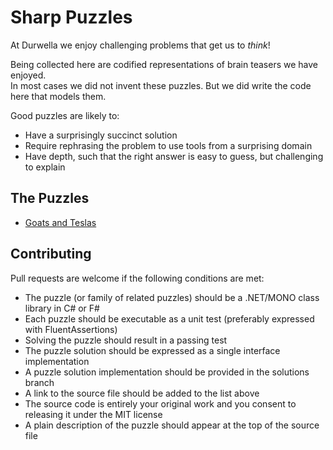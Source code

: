 # Sharp Puzzles

At Durwella we enjoy challenging problems that get us to *think*!

Being collected here are codified representations of brain teasers we have enjoyed.  
In most cases we did not invent these puzzles.  But we did write the code here that models them.

Good puzzles are likely to:

- Have a surprisingly succinct solution
- Require rephrasing the problem to use tools from a surprising domain
- Have depth, such that the right answer is easy to guess, but challenging to explain

## The Puzzles

- [Goats and Teslas](MakeADeal/Doors.cs)

## Contributing

Pull requests are welcome if the following conditions are met:

- The puzzle (or family of related puzzles) should be a .NET/MONO class library in C# or F#
- Each puzzle should be executable as a unit test (preferably expressed with FluentAssertions)
- Solving the puzzle should result in a passing test
- The puzzle solution should be expressed as a single interface implementation
- A puzzle solution implementation should be provided in the solutions branch
- A link to the source file should be added to the list above
- The source code is entirely your original work and you consent to releasing it under the MIT license
- A plain description of the puzzle should appear at the top of the source file

